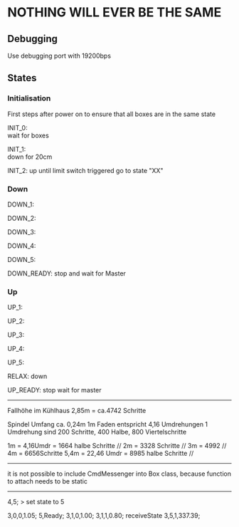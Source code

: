 # NOTHING WILL EVER BE THE SAME


## Debugging
Use debugging port with 19200bps



## States

### Initialisation
First steps after power on to ensure that all boxes are in the same state

INIT_0:   
  wait for boxes

INIT_1:   
  down for 20cm

INIT_2:
  up until limit switch triggered
    go to state "XX"


### Down

DOWN_1:

DOWN_2:

DOWN_3:

DOWN_4:

DOWN_5:

DOWN_READY:
  stop and wait for Master

### Up

UP_1:

UP_2:

UP_3:

UP_4:

UP_5:

RELAX:
  down

UP_READY:
  stop
  wait for master


----


  Fallhöhe im Kühlhaus 2,85m = ca.4742 Schritte


  Spindel Umfang ca. 0,24m
  1m Faden entspricht 4,16 Umdrehungen
  1 Umdrehung sind 200 Schritte, 400 Halbe, 800 Viertelschritte

  1m = 4,16Umdr = 1664 halbe Schritte // 2m = 3328 Schritte   // 3m = 4992 //  4m = 6656Schritte
  5,4m = 22,46 Umdr = 8985 halbe Schritte //



----


it is not possible to include CmdMessenger into Box class, because function to attach needs to be static



----

4,5; > set state to 5


  3,0,0,1.05;
5,Ready;
3,1,0,1.00;
3,1,1,0.80;
receiveState
3,5,1,337.39;
